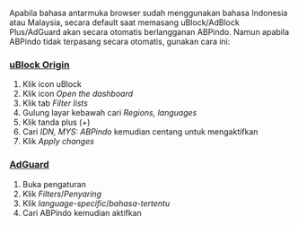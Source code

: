 Apabila bahasa antarmuka browser sudah menggunakan bahasa Indonesia atau Malaysia, secara default saat memasang uBlock/AdBlock Plus/AdGuard akan secara otomatis berlangganan ABPindo. Namun apabila ABPindo tidak terpasang secara otomatis, gunakan cara ini:

### [uBlock Origin](https://github.com/gorhill/uBlock) ###
1. Klik icon uBlock
2. Klik icon *Open the dashboard*
3. Klik tab *Filter lists*
4. Gulung layar kebawah cari *Regions, languages*
5. Klik tanda plus (+)
6. Cari *IDN, MYS: ABPindo* kemudian centang untuk mengaktifkan
7. Klik *Apply changes*
    
### [AdGuard](https://adguard.com) ###
1. Buka pengaturan
2. Klik *Filters*/*Penyaring*
3. Klik *language-specific*/*bahasa-tertentu*
4. Cari ABPindo kemudian aktifkan

